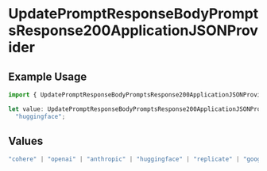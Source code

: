 # UpdatePromptResponseBodyPromptsResponse200ApplicationJSONProvider

## Example Usage

```typescript
import { UpdatePromptResponseBodyPromptsResponse200ApplicationJSONProvider } from "orq-poc-typescript-multi-env-version/models/operations";

let value: UpdatePromptResponseBodyPromptsResponse200ApplicationJSONProvider =
  "huggingface";
```

## Values

```typescript
"cohere" | "openai" | "anthropic" | "huggingface" | "replicate" | "google" | "google-ai" | "azure" | "aws" | "anyscale" | "perplexity" | "groq" | "fal" | "leonardoai" | "nvidia"
```